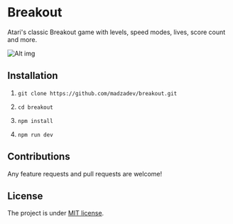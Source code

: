 # Breakout

Atari's classic Breakout game with levels, speed modes, lives, score count and more.

![Alt img](https://i.imgur.com/c4uaKqL.gif)

## Installation

1. `git clone https://github.com/madzadev/breakout.git`

2. `cd breakout`

3. `npm install`

4. `npm run dev`

## Contributions

Any feature requests and pull requests are welcome!

## License

The project is under [MIT license](https://choosealicense.com/licenses/mit/).
